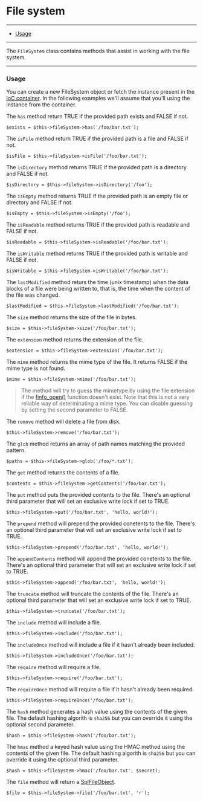 # File system

--------------------------------------------------------

* [Usage](#usage)

--------------------------------------------------------

The ```FileSystem``` class contains methods that assist in working with the file system.

--------------------------------------------------------

<a id="usage"></a>

### Usage

You can create a new FileSystem object or fetch the instance present in the [IoC container](:base_url:/docs/:version:/getting-started:dependency-injection). In the following examples we'll assume that you'll using the instance from the container.

The ```has``` method return TRUE if the provided path exists and FALSE if not.

	$exists = $this->fileSystem->has('/foo/bar.txt');

The ```isFile``` method return TRUE if the provided path is a file and FALSE if not.

	$isFile = $this->fileSystem->isFile('/foo/bar.txt');

The ```isDirectory``` method returns TRUE if the provided path is a directory and FALSE if not.

	$isDirectory = $this->fileSystem->isDirectory('/foo');

The ```isEmpty``` method returns TRUE if the provided path is an empty file or directory and FALSE if not.

	$isEmpty = $this->fileSystem->isEmpty('/foo');

The ```isReadable``` method returns TRUE if the provided path is readable and FALSE if not.

	$isReadable = $this->fileSystem->isReadable('/foo/bar.txt');

The ```isWritable``` method returns TRUE if the provided path is writable and FALSE if not.

	$isWritable = $this->fileSystem->isWritable('/foo/bar.txt');

The ```lastModified``` method returs the time (unix timestamp) when the data blocks of a file were being written to, that is, the time when the content of the file was changed.

	$lastModified = $this->fileSystem->lastModified('/foo/bar.txt');

The ```size``` method returns the size of the file in bytes.

	$size = $this->fileSystem->size('/foo/bar.txt');

The ```extension``` method returns the extension of the file.

	$extension = $this->fileSystem->extension('/foo/bar.txt');

The ```mime``` method returns the mime type of the file.  It returns FALSE if the mime type is not found.

	$mime = $this->fileSystem->mime('/foo/bar.txt');

> The method will try to guess the mimetype by using the file extension if the [finfo_open()](http://php.net/manual/en/function.finfo-open.php) function doesn't exist. Note that this is not a very reliable way of determinating a mime type. You can disable guessing by setting the second parameter to FALSE.

The ```remove``` method will delete a file from disk.

	$this->fileSystem->remove('/foo/bar.txt');

The ```glob``` method returns an array of path names matching the provided pattern.

	$paths = $this->fileSystem->glob('/foo/*.txt');

The ```get``` method returns the contents of a file.

	$contents = $this->fileSystem->getContents('/foo/bar.txt');

The ```put``` method puts the provided contents to the file. There's an optional third parameter that will set an exclusive write lock if set to TRUE.

	$this->fileSystem->put('/foo/bar.txt', 'hello, world!');

The ```prepend``` method will prepend the provided conetents to the file. There's an optional third parameter that will set an exclusive write lock if set to TRUE.

	$this->fileSystem->prepend('/foo/bar.txt', 'hello, world!');

The ```appendContents``` method will append the provided conetents to the file. There's an optional third parameter that will set an exclusive write lock if set to TRUE.

	$this->fileSystem->append('/foo/bar.txt', 'hello, world!');

The ```truncate``` method will truncate the contents of the file. There's an optional third parameter that will set an exclusive write lock if set to TRUE.

	$this->fileSystem->truncate('/foo/bar.txt');

The ```include``` method will include a file.

	$this->fileSystem->include('/foo/bar.txt');

The ```includeOnce``` method will include a file if it hasn't already been included.

	$this->fileSystem->includeOnce('/foo/bar.txt');

The ```require``` method will require a file.

	$this->fileSystem->require('/foo/bar.txt');

The ```requireOnce``` method will require a file if it hasn't already been required.

	$this->fileSystem->requireOnce('/foo/bar.txt');

The ```hash``` method generates a hash value using the contents of the given file. The default hashing algorith is `sha256` but you can override it using the optional second parameter.

	$hash = $this->fileSystem->hash('/foo/bar.txt');

The ```hmac``` method a keyed hash value using the HMAC method using the contents of the given file. The default hashing algorith is `sha256` but you can override it using the optional third parameter.

	$hash = $this->fileSystem->hmac('/foo/bar.txt', $secret);

The ```file``` method will return a [SplFileObject](http://php.net/manual/en/class.splfileobject.php).

	$file = $this->fileSystem->file('/foo/bar.txt', 'r');